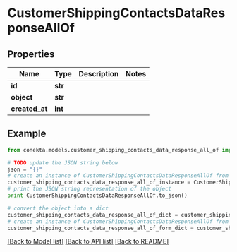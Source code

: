 # CustomerShippingContactsDataResponseAllOf


## Properties
Name | Type | Description | Notes
------------ | ------------- | ------------- | -------------
**id** | **str** |  | 
**object** | **str** |  | 
**created_at** | **int** |  | 

## Example

```python
from conekta.models.customer_shipping_contacts_data_response_all_of import CustomerShippingContactsDataResponseAllOf

# TODO update the JSON string below
json = "{}"
# create an instance of CustomerShippingContactsDataResponseAllOf from a JSON string
customer_shipping_contacts_data_response_all_of_instance = CustomerShippingContactsDataResponseAllOf.from_json(json)
# print the JSON string representation of the object
print CustomerShippingContactsDataResponseAllOf.to_json()

# convert the object into a dict
customer_shipping_contacts_data_response_all_of_dict = customer_shipping_contacts_data_response_all_of_instance.to_dict()
# create an instance of CustomerShippingContactsDataResponseAllOf from a dict
customer_shipping_contacts_data_response_all_of_form_dict = customer_shipping_contacts_data_response_all_of.from_dict(customer_shipping_contacts_data_response_all_of_dict)
```
[[Back to Model list]](../README.md#documentation-for-models) [[Back to API list]](../README.md#documentation-for-api-endpoints) [[Back to README]](../README.md)


